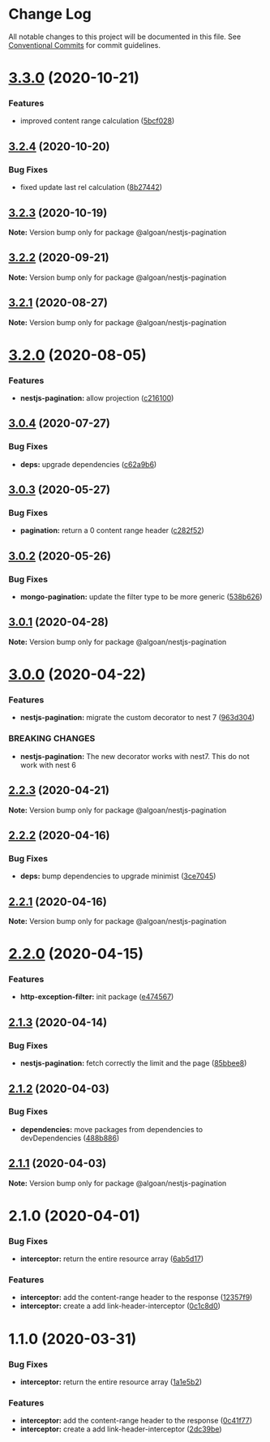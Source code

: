 # Change Log

All notable changes to this project will be documented in this file.
See [Conventional Commits](https://conventionalcommits.org) for commit guidelines.

# [3.3.0](https://github.com/algoan/nestjs-components/compare/@algoan/nestjs-pagination@3.2.4...@algoan/nestjs-pagination@3.3.0) (2020-10-21)


### Features

* improved content range calculation ([5bcf028](https://github.com/algoan/nestjs-components/commit/5bcf0286697d60e802ef651a20e23cd176953f37))





## [3.2.4](https://github.com/algoan/nestjs-components/compare/@algoan/nestjs-pagination@3.2.3...@algoan/nestjs-pagination@3.2.4) (2020-10-20)


### Bug Fixes

* fixed update last rel calculation ([8b27442](https://github.com/algoan/nestjs-components/commit/8b274421496096e4b558c2cc7a855f618fac66fd))





## [3.2.3](https://github.com/algoan/nestjs-components/compare/@algoan/nestjs-pagination@3.2.2...@algoan/nestjs-pagination@3.2.3) (2020-10-19)

**Note:** Version bump only for package @algoan/nestjs-pagination





## [3.2.2](https://github.com/algoan/nestjs-components/compare/@algoan/nestjs-pagination@3.2.1...@algoan/nestjs-pagination@3.2.2) (2020-09-21)

**Note:** Version bump only for package @algoan/nestjs-pagination





## [3.2.1](https://github.com/algoan/nestjs-components/compare/@algoan/nestjs-pagination@3.2.0...@algoan/nestjs-pagination@3.2.1) (2020-08-27)

**Note:** Version bump only for package @algoan/nestjs-pagination





# [3.2.0](https://github.com/algoan/nestjs-components/compare/@algoan/nestjs-pagination@3.0.4...@algoan/nestjs-pagination@3.2.0) (2020-08-05)


### Features

* **nestjs-pagination:** allow projection ([c216100](https://github.com/algoan/nestjs-components/commit/c216100f8a445fb902b6b780e52f23c4ea11adab))





## [3.0.4](https://github.com/algoan/nestjs-components/compare/@algoan/nestjs-pagination@3.0.3...@algoan/nestjs-pagination@3.0.4) (2020-07-27)


### Bug Fixes

* **deps:** upgrade dependencies ([c62a9b6](https://github.com/algoan/nestjs-components/commit/c62a9b6f9cf84ffe1794c3f9cd60cd98cb68e044))





## [3.0.3](https://github.com/algoan/nestjs-components/compare/@algoan/nestjs-pagination@3.0.2...@algoan/nestjs-pagination@3.0.3) (2020-05-27)


### Bug Fixes

* **pagination:** return a 0 content range header ([c282f52](https://github.com/algoan/nestjs-components/commit/c282f52d8ff9a2613a289cf411dab9cbaf1c793f))





## [3.0.2](https://github.com/algoan/nestjs-components/compare/@algoan/nestjs-pagination@3.0.1...@algoan/nestjs-pagination@3.0.2) (2020-05-26)


### Bug Fixes

* **mongo-pagination:** update the filter type to be more generic ([538b626](https://github.com/algoan/nestjs-components/commit/538b626ea4330da28d9d0fcea924a8cf0d70286b))





## [3.0.1](https://github.com/algoan/nestjs-components/compare/@algoan/nestjs-pagination@3.0.0...@algoan/nestjs-pagination@3.0.1) (2020-04-28)

**Note:** Version bump only for package @algoan/nestjs-pagination





# [3.0.0](https://github.com/algoan/nestjs-components/compare/@algoan/nestjs-pagination@2.2.3...@algoan/nestjs-pagination@3.0.0) (2020-04-22)


### Features

* **nestjs-pagination:** migrate the custom decorator to nest 7 ([963d304](https://github.com/algoan/nestjs-components/commit/963d304d347ea50718efd28f328b617df4532a56))


### BREAKING CHANGES

* **nestjs-pagination:** The new decorator works with nest7. This do not work with nest 6





## [2.2.3](https://github.com/algoan/nestjs-components/compare/@algoan/nestjs-pagination@2.2.2...@algoan/nestjs-pagination@2.2.3) (2020-04-21)

**Note:** Version bump only for package @algoan/nestjs-pagination





## [2.2.2](https://github.com/algoan/nestjs-components/compare/@algoan/nestjs-pagination@2.2.1...@algoan/nestjs-pagination@2.2.2) (2020-04-16)


### Bug Fixes

* **deps:** bump dependencies to upgrade minimist ([3ce7045](https://github.com/algoan/nestjs-components/commit/3ce7045aae674558a74484f9b5f376455e912749))





## [2.2.1](https://github.com/algoan/nestjs-components/compare/@algoan/nestjs-pagination@2.2.0...@algoan/nestjs-pagination@2.2.1) (2020-04-16)

**Note:** Version bump only for package @algoan/nestjs-pagination





# [2.2.0](https://github.com/algoan/nestjs-components/compare/@algoan/nestjs-pagination@2.1.3...@algoan/nestjs-pagination@2.2.0) (2020-04-15)


### Features

* **http-exception-filter:** init package ([e474567](https://github.com/algoan/nestjs-components/commit/e4745671c3450134ae83f2b9412551e1dc1a30d8))





## [2.1.3](https://github.com/algoan/nestjs-components/compare/@algoan/nestjs-pagination@2.1.2...@algoan/nestjs-pagination@2.1.3) (2020-04-14)


### Bug Fixes

* **nestjs-pagination:** fetch correctly the limit and the page ([85bbee8](https://github.com/algoan/nestjs-components/commit/85bbee8e214518778ef4d9f19de4ddbc0baad8cf))





## [2.1.2](https://github.com/algoan/nestjs-components/compare/@algoan/nestjs-pagination@2.1.1...@algoan/nestjs-pagination@2.1.2) (2020-04-03)


### Bug Fixes

* **dependencies:** move packages from dependencies to devDependencies ([488b886](https://github.com/algoan/nestjs-components/commit/488b8869570bb0b2ccf3dbebff50e5d9bab8c2d6))





## [2.1.1](https://github.com/algoan/nestjs-components/compare/@algoan/nestjs-pagination@2.1.0...@algoan/nestjs-pagination@2.1.1) (2020-04-03)

**Note:** Version bump only for package @algoan/nestjs-pagination





# 2.1.0 (2020-04-01)


### Bug Fixes

* **interceptor:** return the entire resource array ([6ab5d17](https://github.com/algoan/nestjs-pagination/commit/6ab5d171466086ac0682011264311fd1d071f0e4))


### Features

* **interceptor:** add the content-range header to the response ([12357f9](https://github.com/algoan/nestjs-pagination/commit/12357f912784bc7d5c3c4c60dd9c4e21f94d13c7))
* **interceptor:** create a add link-header-interceptor ([0c1c8d0](https://github.com/algoan/nestjs-pagination/commit/0c1c8d01eed2301daa01117cd41f4cffea19c656))





# 1.1.0 (2020-03-31)


### Bug Fixes

* **interceptor:** return the entire resource array ([1a1e5b2](https://github.com/algoan/nestjs-pagination/commit/1a1e5b20704960f6388db7d920030af6c60e13e6))


### Features

* **interceptor:** add the content-range header to the response ([0c41f77](https://github.com/algoan/nestjs-pagination/commit/0c41f7778e111090a204fb32902389f789016a9c))
* **interceptor:** create a add link-header-interceptor ([2dc39be](https://github.com/algoan/nestjs-pagination/commit/2dc39bea20cc6179d59647a21066d1f1c8a3ea4a))
